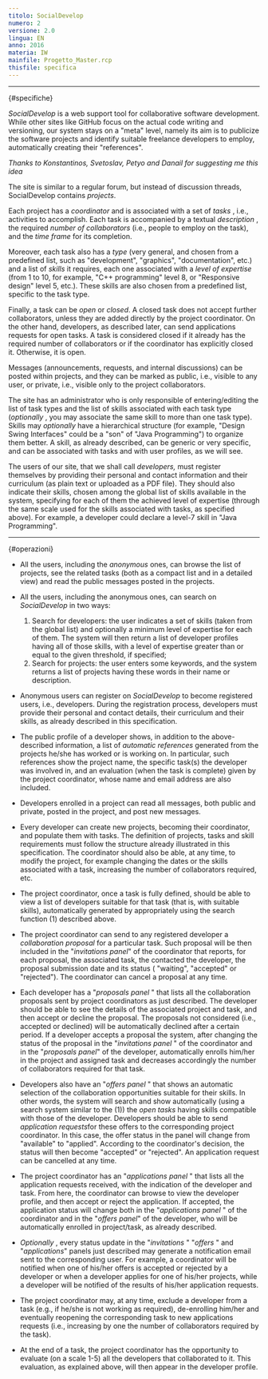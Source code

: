 ```yaml
---
titolo: SocialDevelop
numero: 2
versione: 2.0
lingua: EN
anno: 2016
materia: IW
mainfile: Progetto_Master.rcp
thisfile: specifica
---
```


-------
{#specifiche}

*SocialDevelop* is a web support tool for collaborative software development. While other sites like GitHub focus on the actual code writing and versioning, our system stays on a "meta" level, namely its aim is to publicize the software projects and identify suitable freelance developers to employ, automatically creating their "references".

*Thanks to Konstantinos, Svetoslav, Petyo and Danail for suggesting me this idea* 

The site is similar to a regular forum, but instead of discussion threads, SocialDevelop contains *projects*.

Each project has a *coordinator* and is associated with a set of *tasks* , i.e., activities to accomplish. Each task is accompanied by a textual *description* , the required *number of collaborators* (i.e., people to employ on the task), and the *time frame* for its completion.

Moreover, each task also has a *type* (very general, and chosen from a predefined list, such as "development", "graphics", "documentation", etc.) and a list of *skills* it requires, each one associated with a *level of expertise* (from 1 to 10, for example, "C++ programming" level 8, or "Responsive design" level 5, etc.). These skills are also chosen from a predefined list, specific to the task type.

Finally, a task can be *open* or *closed*. A closed task does not accept further collaborators, unless they are added directly by the project coordinator. On the other hand, developers, as described later, can send applications requests for open tasks. A task is considered closed if it already has the required number of collaborators or if the coordinator has explicitly closed it. Otherwise, it is open.

Messages (announcements, requests, and internal discussions) can be posted within projects, and they can be marked as public, i.e., visible to any user, or private, i.e., visible only to the project collaborators.


The site has an administrator who is only responsible of entering/editing the list of task types and the list of skills associated with each task type (*optionally* , you may associate the same skill to more than one task type). Skills may *optionally* have a hierarchical structure (for example, "Design Swing Interfaces" could be a "son" of "Java Programming") to organize them better. A skill, as already described, can be generic or very specific, and can be associated with tasks and with user profiles, as we will see.

The users of our site, that we shall call *developers,* must register themselves by providing their personal and contact information and their curriculum (as plain text or uploaded as a PDF file). They should also indicate their skills, chosen among the global list of skills available in the system, specifying for each of them the achieved level of expertise (through the same scale used for the skills associated with tasks, as specified above). For example, a developer could declare a level-7 skill in "Java Programming".

-------
{#operazioni}


- All the users, including the *anonymous* ones, can browse the list of projects, see the related tasks (both as a compact list and in a detailed view) and read the public messages posted in the projects.

- All the users, including the anonymous ones, can search on *SocialDevelop* in two ways:
   1. Search for developers: the user indicates a set of skills (taken from the global list) and optionally a minimum level of expertise for each of them. The system will then return a list of developer profiles having all of those skills, with a level of expertise greater than or equal to the given threshold, if specified;
   2. Search for projects: the user enters some keywords, and the system returns a list of projects having these words in their name or description.

- Anonymous users can register on *SocialDevelop* to become registered users, i.e., developers. During the registration process, developers must provide their personal and contact details, their curriculum and their skills, as already described in this specification.

- The public profile of a developer shows, in addition to the above-described information, a list of *automatic references* generated from the projects he/she has worked or is working on. In particular, such references show the project name, the specific task(s) the developer was involved in, and an evaluation (when the task is complete) given by the project coordinator, whose name and email address are also included.

- Developers enrolled in a project can read all messages, both public and private, posted in the project, and post new messages.

- Every developer can create new projects, becoming their coordinator, and populate them with tasks. The definition of projects, tasks and skill requirements must follow the structure already illustrated in this specification. The coordinator should also be able, at any time, to modify the project, for example changing the dates or the skills associated with a task, increasing the number of collaborators required, etc.

- The project coordinator, once a task is fully defined, should be able to view a list of developers suitable for that task (that is, with suitable skills), automatically generated by appropriately using the search function (1) described above.

- The project coordinator can send to any registered developer a *collaboration proposal* for a particular task. Such proposal will be then included in the "*invitations panel*" of the coordinator that reports, for each proposal, the associated task, the contacted the developer, the proposal submission date and its status ( "waiting", "accepted" or "rejected"). The coordinator can
cancel a proposal at any time.

- Each developer has a "*proposals panel* " that lists all the collaboration proposals sent by project coordinators as just described. The developer should be able to see the details of the associated project and task, and then accept or decline the proposal. The proposals not considered (i.e., accepted or declined) will be automatically declined after a certain period. If a developer accepts a proposal the system, after changing the status of the proposal in the "*invitations panel* " of the coordinator and in the "*proposals
panel*" of the developer, automatically enrolls him/her in the project and assigned task and decreases accordingly the number of collaborators required for that task.

- Developers also have an "*offers panel* " that shows an automatic selection of the collaboration opportunities suitable for their skills. In other words, the system will search and show automatically (using a search system similar to the (1)) the *open tasks* having skills compatible with those of the developer. Developers should be able to send *application
requests*for these offers to the corresponding project coordinator. In this case, the offer status in the panel will change from "available" to "applied". According to the coordinator's decision, the status will then become "accepted" or "rejected". An application
request can be cancelled at any time.

- The project coordinator has an "*applications
panel* " that lists all the application requests received, with the indication of the developer and task. From here, the coordinator can browse to view the developer profile, and then accept or reject the application. If accepted, the application status will change both in the "*applications panel* " of the coordinator and in the "*offers panel*" of the developer, who will be automatically enrolled in project/task, as already described.

- *Optionally* , every status update in the "*invitations* " "*offers* " and "*applications*" panels just described may generate a notification email sent to the corresponding user. For example, a coordinator will be notified when one of his/her offers is accepted or rejected by a developer or when a developer applies for one of his/her projects, while a developer will be notified of the results of his/her application requests.

- The project coordinator may, at any time, exclude a developer from a task (e.g., if he/she is not working as required), de-enrolling him/her and eventually reopening the corresponding task to new applications requests (i.e., increasing by one the number of collaborators required by the task).

- At the end of a task, the project coordinator has the opportunity to evaluate (on a scale 1-5) all the developers that collaborated to it. This evaluation, as explained above, will then appear in the developer profile.  
